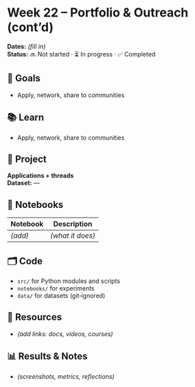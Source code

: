 # Week 22 – Portfolio & Outreach (cont’d)

**Dates:** _(fill in)_  
**Status:** 🔜 Not started · ⏳ In progress · ✅ Completed

## 🎯 Goals
- Apply, network, share to communities

## 📚 Learn
- Apply, network, share to communities

## 🧪 Project
**Applications + threads**  
**Dataset:** —

## 📓 Notebooks
| Notebook | Description |
|---|---|
| _(add)_ | _(what it does)_ |

## 🗂️ Code
- `src/` for Python modules and scripts
- `notebooks/` for experiments
- `data/` for datasets (git‑ignored)

## 🔗 Resources
- _(add links: docs, videos, courses)_

## 📊 Results & Notes
- _(screenshots, metrics, reflections)_

